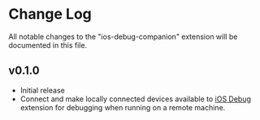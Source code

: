 # Change Log

All notable changes to the "ios-debug-companion" extension will be documented in this file.

## v0.1.0
- Initial release
- Connect and make locally connected devices available to [iOS Debug](https://marketplace.visualstudio.com/items?itemName=nisargjhaveri.ios-debug) extension for debugging when running on a remote machine.